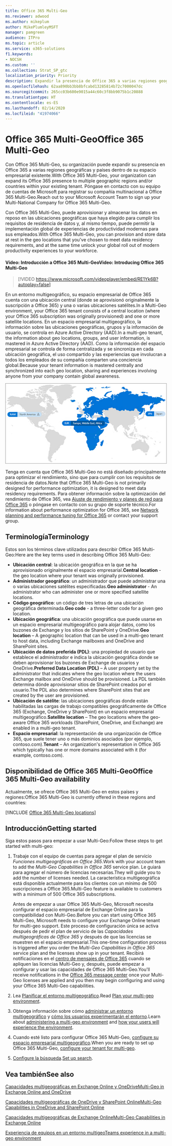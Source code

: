```yaml
---
title: Office 365 Multi-Geo
ms.reviewer: adwood
ms.author: mikeplum
author: MikePlumleyMSFT
manager: pamgreen
audience: ITPro
ms.topic: article
ms.service: o365-solutions
f1.keywords:
- NOCSH
ms.custom: ''
ms.collection: Strat_SP_gtc
localization_priority: Priority
description: Expandir la presencia de Office 365 a varias regiones geográficas con Office 365 Multi-Geo.
ms.openlocfilehash: 62aa890bb3bb8bfcabd13285814b72c7000047dc
ms.sourcegitcommit: 265cc03b600e9015a44c60c3f8bb9075b1c20888
ms.translationtype: HT
ms.contentlocale: es-ES
ms.lasthandoff: 02/14/2020
ms.locfileid: "41974066"
---
```

# <a name="office-365-multi-geo"></a><span data-ttu-id="11592-103">Office 365 Multi-Geo</span><span class="sxs-lookup"><span data-stu-id="11592-103">Office 365 Multi-Geo</span></span>

<span data-ttu-id="11592-104">Con Office 365 Multi-Geo, su organización puede expandir su presencia en Office 365 a varias regiones geográficas y países dentro de su espacio empresarial existente.</span><span class="sxs-lookup"><span data-stu-id="11592-104">With Office 365 Multi-Geo, your organization can expand its Office 365 presence to multiple geographic regions and/or countries within your existing tenant.</span></span> <span data-ttu-id="11592-105">Póngase en contacto con su equipo de cuentas de Microsoft para registrar su compañía multinacional a Office 365 Multi-Geo.</span><span class="sxs-lookup"><span data-stu-id="11592-105">Reach out to your Microsoft Account Team to sign up your Multi-National Company for Office 365 Multi-Geo.</span></span>
  
<span data-ttu-id="11592-106">Con Office 365 Multi-Geo, puede aprovisionar y almacenar los datos en reposo en las ubicaciones geográficas que haya elegido para cumplir los requisitos de residencia de datos y, al mismo tiempo, puede permitir la implementación global de experiencias de productividad modernas para sus empleados.</span><span class="sxs-lookup"><span data-stu-id="11592-106">With Office 365 Multi-Geo, you can provision and store data at rest in the geo locations that you've chosen to meet data residency requirements, and at the same time unlock your global roll out of modern productivity experiences to your workforce.</span></span>

#### <a name="video-introducing-office-365-multi-geo"></a><span data-ttu-id="11592-107">Vídeo: Introducción a Office 365 Multi-Geo</span><span class="sxs-lookup"><span data-stu-id="11592-107">Video: Introducing Office 365 Multi-Geo</span></span>

> [!VIDEO https://www.microsoft.com/videoplayer/embed/RE1Yk6B?autoplay=false]

<span data-ttu-id="11592-108">En un entorno multigeográfico, su espacio empresarial de Office 365 cuenta con una ubicación central (donde se aprovisionó originalmente la suscripción a Office 365) y una o varias ubicaciones satélites.</span><span class="sxs-lookup"><span data-stu-id="11592-108">In a Multi-Geo environment, your Office 365 tenant consists of a central location (where your Office 365 subscription was originally provisioned) and one or more satellite locations.</span></span> <span data-ttu-id="11592-109">En un espacio empresarial multigeográfico, la información sobre las ubicaciones geográficas, grupos y la información de usuario, se controla en Azure Active Directory (AAD).</span><span class="sxs-lookup"><span data-stu-id="11592-109">In a multi-geo tenant, the information about geo locations, groups, and user information, is mastered in Azure Active Directory (AAD).</span></span> <span data-ttu-id="11592-110">Como la información del espacio empresarial se controla de forma centralizada y se sincroniza en cada ubicación geográfica, el uso compartido y las experiencias que involucran a todos los empleados de su compañía comparten una conciencia global.</span><span class="sxs-lookup"><span data-stu-id="11592-110">Because your tenant information is mastered centrally and synchronized into each geo location, sharing and experiences involving anyone from your company contain global awareness.</span></span>

![Captura de pantalla del mapa multigeográfico desde el Centro de administración de SharePoint Online](media/multi-geo-world-map.png)

<span data-ttu-id="11592-112">Tenga en cuenta que Office 365 Multi-Geo no está diseñado principalmente para optimizar el rendimiento, sino que para cumplir con los requisitos de residencia de datos.</span><span class="sxs-lookup"><span data-stu-id="11592-112">Note that Office 365 Multi-Geo is not primarily designed for performance optimization, it is designed to meet data residency requirements.</span></span> <span data-ttu-id="11592-113">Para obtener información sobre la optimización del rendimiento de Office 365, vea [Ajuste de rendimiento y planes de red para Office 365](https://support.office.com/article/e5f1228c-da3c-4654-bf16-d163daee8848) o póngase en contacto con su grupo de soporte técnico.</span><span class="sxs-lookup"><span data-stu-id="11592-113">For information about performance optimization for Office 365, see [Network planning and performance tuning for Office 365](https://support.office.com/article/e5f1228c-da3c-4654-bf16-d163daee8848) or contact your support group.</span></span>

## <a name="terminology"></a><span data-ttu-id="11592-114">Terminología</span><span class="sxs-lookup"><span data-stu-id="11592-114">Terminology</span></span>

<span data-ttu-id="11592-115">Estos son los términos clave utilizados para describir Office 365 Multi-Geo:</span><span class="sxs-lookup"><span data-stu-id="11592-115">Here are the key terms used in describing Office 365 Multi-Geo:</span></span>

- <span data-ttu-id="11592-116">**Ubicación central**: la ubicación geográfica en la que se ha aprovisionado originalmente el espacio empresarial.</span><span class="sxs-lookup"><span data-stu-id="11592-116">**Central location** - the geo location where your tenant was originally provisioned.</span></span>
- <span data-ttu-id="11592-117">**Administrador geográfico**: un administrador que puede administrar una o varias ubicaciones satélites especificadas.</span><span class="sxs-lookup"><span data-stu-id="11592-117">**Geo administrator** - An administrator who can administer one or more specified satellite locations.</span></span>
- <span data-ttu-id="11592-118">**Código geográfico**: un código de tres letras de una ubicación geográfica determinada.</span><span class="sxs-lookup"><span data-stu-id="11592-118">**Geo code** - a three-letter code for a given geo location.</span></span>
- <span data-ttu-id="11592-119">**Ubicación geográfica**: una ubicación geográfica que puede usarse en un espacio empresarial multigeográfico para alojar datos, como los buzones de Exchange y los sitios de SharePoint y OneDrive.</span><span class="sxs-lookup"><span data-stu-id="11592-119">**Geo location** – A geographic location that can be used in a multi-geo tenant to host data, including Exchange mailboxes and OneDrive and SharePoint sites.</span></span>
- <span data-ttu-id="11592-120">**Ubicación de datos preferida (PDL)**: una propiedad de usuario que establece el administrador e indica la ubicación geográfica donde se deben aprovisionar los buzones de Exchange de usuarios y OneDrive.</span><span class="sxs-lookup"><span data-stu-id="11592-120">**Preferred Data Location (PDL)** – A user property set by the administrator that indicates where the geo location where the users Exchange mailbox and OneDrive should be provisioned.</span></span> <span data-ttu-id="11592-121">La PDL también determina dónde aprovisionar sitios de SharePoint creados por el usuario.</span><span class="sxs-lookup"><span data-stu-id="11592-121">The PDL also determines where SharePoint sites that are created by the user are provisioned.</span></span>
- <span data-ttu-id="11592-122">**Ubicación de satélite**: las ubicaciones geográficas donde están habilitadas las cargas de trabajo compatibles geográficamente de Office 365 (Exchange, OneDrive y SharePoint) en un espacio empresarial multigeográfico.</span><span class="sxs-lookup"><span data-stu-id="11592-122">**Satellite location** – The geo locations where the geo-aware Office 365 workloads (SharePoint, OneDrive, and Exchange) are enabled in a multi-geo tenant.</span></span>
- <span data-ttu-id="11592-123">**Espacio empresarial**: la representación de una organización de Office 365, que suele tener uno o más dominios asociados (por ejemplo, contoso.com).</span><span class="sxs-lookup"><span data-stu-id="11592-123">**Tenant** – An organization's representation in Office 365 which typically has one or more domains associated with it (for example, contoso.com).</span></span>

## <a name="office-365-multi-geo-availability"></a><span data-ttu-id="11592-124">Disponibilidad de Office 365 Multi-Geo</span><span class="sxs-lookup"><span data-stu-id="11592-124">Office 365 Multi-Geo availability</span></span>

<span data-ttu-id="11592-125">Actualmente, se ofrece Office 365 Multi-Geo en estos países y regiones:</span><span class="sxs-lookup"><span data-stu-id="11592-125">Office 365 Multi-Geo is currently offered in these regions and countries:</span></span>

[!INCLUDE [Office 365 Multi-Geo locations](includes/office-365-multi-geo-locations.md)]

## <a name="getting-started"></a><span data-ttu-id="11592-126">Introducción</span><span class="sxs-lookup"><span data-stu-id="11592-126">Getting started</span></span>

<span data-ttu-id="11592-127">Siga estos pasos para empezar a usar Multi-Geo:</span><span class="sxs-lookup"><span data-stu-id="11592-127">Follow these steps to get started with multi-geo:</span></span>

1. <span data-ttu-id="11592-128">Trabaje con el equipo de cuentas para agregar el plan de servicio _Funciones multigeográficas en Office 365_.</span><span class="sxs-lookup"><span data-stu-id="11592-128">Work with your account team to add the _Multi-Geo Capabilities in Office 365_ service plan.</span></span> <span data-ttu-id="11592-129">Le guiará para agregar el número de licencias necesarias.</span><span class="sxs-lookup"><span data-stu-id="11592-129">They will guide you to add the number of licenses needed.</span></span> <span data-ttu-id="11592-130">La característica multigeográfica está disponible actualmente para los clientes con un mínimo de 500 suscripciones a Office 365.</span><span class="sxs-lookup"><span data-stu-id="11592-130">Multi-Geo feature is available to customers with a minimum of 500 Office 365 subscriptions.</span></span>

   <span data-ttu-id="11592-131">Antes de empezar a usar Office 365 Multi-Geo, Microsoft necesita configurar el espacio empresarial de Exchange Online para la compatibilidad con Multi-Geo.</span><span class="sxs-lookup"><span data-stu-id="11592-131">Before you can start using Office 365 Multi-Geo, Microsoft needs to configure your Exchange Online tenant for multi-geo support.</span></span> <span data-ttu-id="11592-132">Este proceso de configuración única se activa después de pedir el plan de servicio de las *Capacidades multigeográficas de Office 365* y después de que las licencias se muestren en el espacio empresarial.</span><span class="sxs-lookup"><span data-stu-id="11592-132">This one-time configuration process is triggered after you order the *Multi-Geo Capabilities in Office 365* service plan and the licenses show up in your tenant.</span></span> <span data-ttu-id="11592-133">Recibirá notificaciones en el [centro de mensajes de Office 365](https://support.office.com/article/38FB3333-BFCC-4340-A37B-DEDA509C2093) cuando se apliquen las licencias Multi-Geo y, después, puede empezar a configurar y usar las capacidades de Office 365 Multi-Geo.</span><span class="sxs-lookup"><span data-stu-id="11592-133">You'll receive notifications in the [Office 365 message center](https://support.office.com/article/38FB3333-BFCC-4340-A37B-DEDA509C2093) once your Multi-Geo licenses are applied and you then may begin configuring and using your Office 365 Multi-Geo capabilities.</span></span>

2. <span data-ttu-id="11592-134">Lea [Planificar el entorno multigeográfico](plan-for-multi-geo.md).</span><span class="sxs-lookup"><span data-stu-id="11592-134">Read [Plan your multi-geo environment](plan-for-multi-geo.md).</span></span>

3. <span data-ttu-id="11592-135">Obtenga información sobre cómo [administrar un entorno multigeográfico](administering-a-multi-geo-environment.md) y [cómo los usuarios experimentarán el entorno](multi-geo-user-experience.md).</span><span class="sxs-lookup"><span data-stu-id="11592-135">Learn about [administering a multi-geo environment](administering-a-multi-geo-environment.md) and [how your users will experience the environment](multi-geo-user-experience.md).</span></span>

4. <span data-ttu-id="11592-136">Cuando esté listo para configurar Office 365 Multi-Geo, [configure su espacio empresarial multigeográfico](multi-geo-tenant-configuration.md).</span><span class="sxs-lookup"><span data-stu-id="11592-136">When you are ready to set up Office 365 Multi-Geo, [configure your tenant for multi-geo](multi-geo-tenant-configuration.md).</span></span>

5. <span data-ttu-id="11592-137">[Configure la búsqueda](configure-search-for-multi-geo.md).</span><span class="sxs-lookup"><span data-stu-id="11592-137">[Set up search](configure-search-for-multi-geo.md).</span></span>

## <a name="see-also"></a><span data-ttu-id="11592-138">Vea también</span><span class="sxs-lookup"><span data-stu-id="11592-138">See also</span></span>

[<span data-ttu-id="11592-139">Capacidades multigeográficas en Exchange Online y OneDrive</span><span class="sxs-lookup"><span data-stu-id="11592-139">Multi-Geo in Exchange Online and OneDrive</span></span>](https://Aka.ms/GoMultiGeo)

[<span data-ttu-id="11592-140">Capacidades multigeográficas de OneDrive y SharePoint Online</span><span class="sxs-lookup"><span data-stu-id="11592-140">Multi-Geo Capabilities in OneDrive and SharePoint Online</span></span>](https://docs.microsoft.com/office365/enterprise/multi-geo-capabilities-in-onedrive-and-sharepoint-online-in-office-365)

[<span data-ttu-id="11592-141">Capacidades multigeográficas de Exchange Online</span><span class="sxs-lookup"><span data-stu-id="11592-141">Multi-Geo Capabilities in Exchange Online</span></span>](https://docs.microsoft.com/office365/enterprise/multi-geo-capabilities-in-exchange-online)

[<span data-ttu-id="11592-142">Experiencia de equipos en un entorno multigeo</span><span class="sxs-lookup"><span data-stu-id="11592-142">Teams experience in a multi-geo environment</span></span>](https://docs.microsoft.com/microsoftteams/teams-experience-o365odb-spo-multi-geo)
